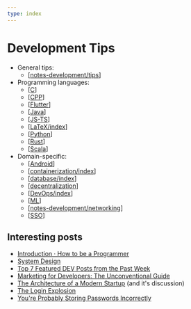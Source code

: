 ```yaml
---
type: index
---
```


# Development Tips

- General tips:
  - [[notes-development/tips]]
- Programming languages:
  - [[C]]
  - [[CPP]]
  - [[Flutter]]
  - [[Java]]
  - [[JS-TS]]
  - [[LaTeX/index]]
  - [[Python]]
  - [[Rust]]
  - [[Scala]]
- Domain-specific:
  - [[Android]]
  - [[containerization/index]]
  - [[database/index]]
  - [[decentralization]]
  - [[DevOps/index]]
  - [[ML]]
  - [[notes-development/networking]]
  - [[SSO]]

## Interesting posts

- [Introduction · How to be a Programmer](https://braydie.gitbooks.io/how-to-be-a-programmer/content/zh/)
- [System Design](https://github.com/karanpratapsingh/system-design)
- [Top 7 Featured DEV Posts from the Past Week](https://dev.to/devteam/top-7-featured-dev-posts-from-the-past-week-33i3)
- [Marketing for Developers: The Unconventional Guide](https://dev.to/inovak/marketing-for-developers-the-unconventional-guide-3a1j)
- [The Architecture of a Modern Startup](https://betterprogramming.pub/architecture-of-modern-startup-abaec235c2eb) (and it's discussion)
- [The Login Explosion](https://blog.codinghorror.com/the-login-explosion/)
- [You're Probably Storing Passwords Incorrectly](https://blog.codinghorror.com/youre-probably-storing-passwords-incorrectly/)

[//begin]: # "Autogenerated link references for markdown compatibility"
[notes-development/tips]: tips.md "General Development Tips"
[C]: C.md "C"
[CPP]: CPP.md "C++"
[Flutter]: Flutter.md "Flutter"
[Java]: Java.md "Java Development"
[JS-TS]: JS-TS.md "JavaScript/TypeScript Development"
[LaTeX/index]: LaTeX/index.md "$\LaTeX$"
[Python]: Python.md "Python"
[Rust]: Rust.md "Rust Development"
[Scala]: Scala.md "Scala"
[Android]: Android.md "Android"
[containerization/index]: containerization/index.md "Containerization"
[database/index]: database/index.md "Database related development"
[decentralization]: decentralization.md "Decentralization Related"
[DevOps/index]: DevOps/index.md "DevOps Related"
[ML]: ML.md "Machine Learning"
[notes-development/networking]: networking.md "Networking"
[SSO]: SSO.md "Single Sign-On"
[//end]: # "Autogenerated link references"
